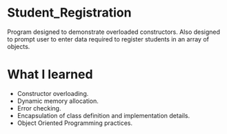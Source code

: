# Student_Registration
Program designed to demonstrate overloaded constructors. Also designed to prompt user to enter data required to register students in an array of objects.

# What I learned
* Constructor overloading.
* Dynamic memory allocation.
* Error checking.
* Encapsulation of class definition and implementation details.
* Object Oriented Programming practices.
